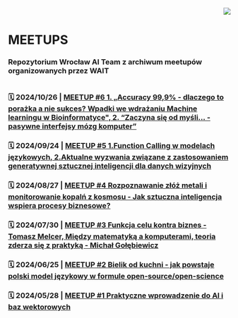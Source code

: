 
<br>

<img align="right" src="https://visitor-badge.laobi.icu/badge?page_id=wait-wro.meetups"/>
<br>

# MEETUPS
### Repozytorium Wrocław AI Team z archiwum meetupów organizowanych przez WAIT

#
### 🗓️  2024/10/26 | [MEETUP #6 1. „Accuracy 99,9% - dlaczego to porażka a nie sukces? Wpadki we wdrażaniu Machine learningu w Bioinformatyce", 2. “Zaczyna się od myśli… - pasywne interfejsy mózg komputer”](https://github.com/wait-wro/meetups/blob/006Meetup/meetups/006Meetup.md)

### 🗓️  2024/09/24 | [MEETUP #5 1.Function Calling w modelach językowych, 2.Aktualne wyzwania związane z zastosowaniem generatywnej sztucznej inteligencji dla danych wizyjnych](https://github.com/wait-wro/meetups/blob/005Meetup/meetups/005Meetup.md)

### 🗓️  2024/08/27 | [MEETUP #4 Rozpoznawanie złóż metali i monitorowanie kopalń z kosmosu - Jak sztuczna inteligencja wspiera procesy biznesowe?](https://github.com/wait-wro/meetups/blob/004Meetup/meetups/004Meetup.md)

### 🗓️  2024/07/30 | [MEETUP #3 Funkcja celu kontra biznes - Tomasz Melcer, Między matematyką a komputerami, teoria zderza się z praktyką - Michał Gołębiewicz](https://github.com/wait-wro/meetups/blob/003Meetup/meetups/003Meetup.md)

### 🗓️ 2024/06/25 | [MEETUP #2 Bielik od kuchni - jak powstaje polski model językowy w formule open-source/open-science](https://github.com/wait-wro/meetups/blob/main/meetups/002Meetup.md)

### 🗓️ 2024/05/28 | [MEETUP #1 Praktyczne wprowadzenie do AI i baz wektorowych](https://github.com/wait-wro/meetups/blob/main/meetups/001Meetup.md)

